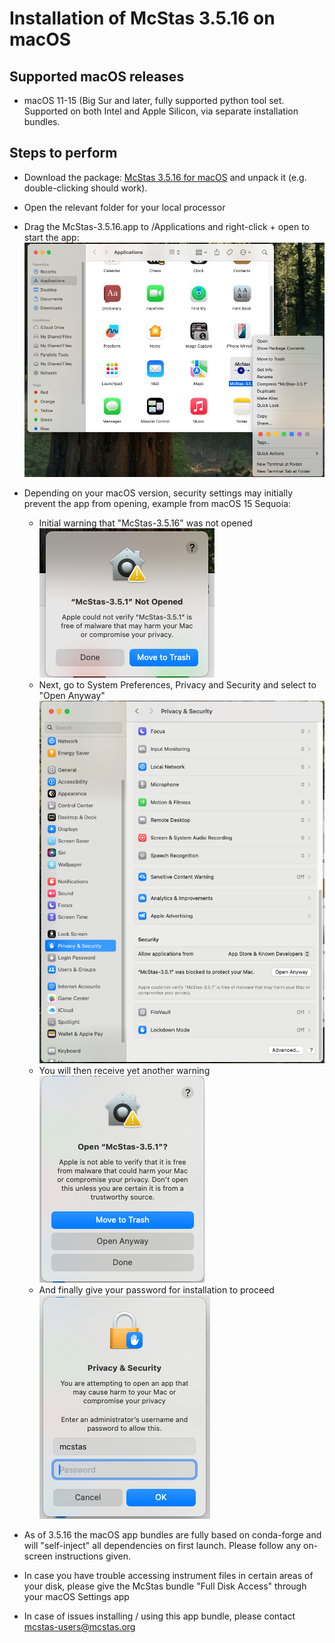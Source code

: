 # Installation of McStas 3.5.16 on macOS 

## Supported macOS releases
* macOS 11-15 (Big Sur and later, fully supported python tool set. Supported on both Intel and Apple Silicon,
  via separate installation bundles.

## Steps to perform

* Download the package:
  [McStas 3.5.16 for macOS](https://download.mcstas.org/mcstas-3.5.16/macOS/mcstas-3.5.16-macOS-conda.tar.gz)
 and unpack it (e.g. double-clicking should work).

* Open the relevant folder for your local processor

* Drag the McStas-3.5.16.app to /Applications and right-click + open to start the app:<br/>
![](screenshots/1_open-mcstas-from-Applications.png?raw=true)

* Depending on your macOS version, security settings may initially prevent the app from opening, example from macOS 15 Sequoia:
  - Initial warning that "McStas-3.5.16" was not opened<br/>
  ![](screenshots/2_mcstas-not-opened.png?raw=true)
  - Next, go to System Preferences, Privacy and Security and select to
  "Open Anyway"<br/>
  ![](screenshots/3_mcstas-settings-open-anyway.png?raw=true)
  - You will then receive yet another warning<br/>
  ![](screenshots/4_mcstas-open-anyway.png?raw=true)
  - And finally give your password for installation to proceed<br/>
  ![](screenshots/5_admin-password.png?raw=true)

* As of 3.5.16 the macOS app bundles are fully based on conda-forge and will "self-inject" all dependencies on first launch. Please follow any on-screen instructions given.
  
* In case you have trouble accessing instrument files in certain areas
  of your disk, please give the McStas bundle "Full Disk Access"
  through your macOS Settings app

* In case of issues installing / using this app bundle, please contact mcstas-users@mcstas.org
